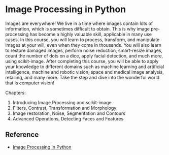 # Image Processing in Python
Images are everywhere! 
We live in a time where images contain lots of information, which is sometimes difficult to obtain. 
This is why image pre-processing has become a highly valuable skill, applicable in many use cases. 
In this course, you will learn to process, transform, and manipulate images at your will, even when they come in thousands. 
You will also learn to restore damaged images, perform noise reduction, smart-resize images, count the number of dots on a dice, apply facial detection, and much more, using scikit-image. 
After completing this course, you will be able to apply your knowledge to different domains such as machine learning and artificial intelligence, machine and robotic vision, space and medical image analysis, retailing, and many more. 
Take the step and dive into the wonderful world that is computer vision!

Chapters: 
1. Introducing Image Processing and scikit-image
2. Filters, Contrast, Transformation and Morphology
3. Image restoration, Noise, Segmentation and Contours
4. Advanced Operations, Detecting Faces and Features

## Reference
- [Image Processing in Python](https://app.datacamp.com/learn/courses/image-processing-in-python)